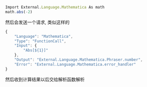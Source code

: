 

```ts
Import External.Language.Mathematica As math
math.abs(-2)
```

然后会发送一个请求, 类似这样的

```ts
{
    "Language": "Mathematica", 
    "Type": "FunctionCall", 
    "Input": {
        "Abs[${1}]"
    }, 
    "Output": "External.Language.Mathematica.Phraser.number", 
    "Error": "External.Language.Mathematica.error_handler"
}
```

然后收到计算结果以后交给解析函数解析